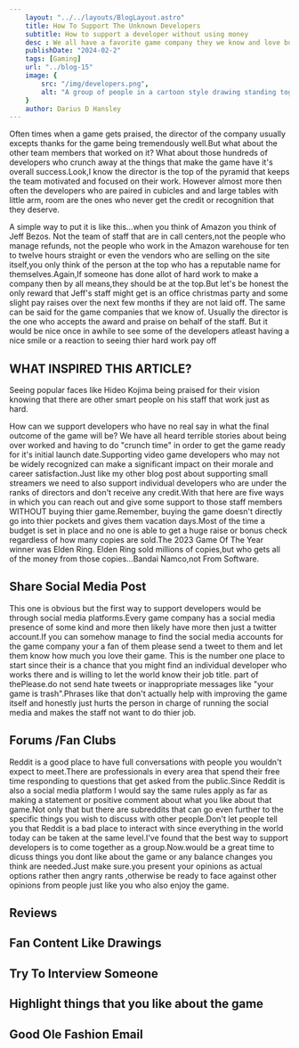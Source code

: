 ```yaml
---
    layout: "../../layouts/BlogLayout.astro"
    title: How To Support The Unknown Developers 
    subtitle: How to support a developer without using money
    desc : We all have a favorite game company they we know and love but what about individual developers?Most people never take the time to show support to the staff of developers who make that game. 
    publishDate: "2024-02-2"
    tags: [Gaming]
    url: "../blog-15"
    image: {
        src: "/img/developers.png",
        alt: "A group of people in a cartoon style drawing standing together with various faces",
    } 
    author: Darius D Hansley
---
```




<p class="blogP">
Often times when a game gets praised, the director of the company usually excepts thanks for the game being tremendously well.But what about the other team members that worked on it? What about those hundreds of developers who crunch away at the things that make the game have it's overall success.Look,I know the director is the top of the pyramid that keeps the team motivated and focused on their work. However almost more then often the developers who are paired in cubicles and and large tables with little arm, room are the ones who never get the credit or recognition that they deserve.</p>

<p class="blogP">
A simple way to put it is like this...when you think of Amazon you think of Jeff Bezos. Not the team of staff that are in call centers,not the people who manage refunds, not the people who work in the Amazon warehouse for ten to twelve hours straight or even the vendors who are selling on the site itself,you only think of the person at the top who has a reputable name for themselves.Again,If someone has done allot of hard work to make a company then by all means,they should be at the top.But let's be honest the only reward that Jeff's staff might get is an office christmas party and some slight pay raises over the next few months if they are not laid off. The same can be said for the game companies that we know of. Usually the director is the one who accepts the award and praise on behalf of the staff. But it would be nice once in awhile to see some of the developers atleast having a nice smile or a reaction to seeing thier hard work pay off</p>


<h2 class="blogH2">WHAT INSPIRED THIS ARTICLE?</h2>

<p class="blogP">
Seeing popular faces like Hideo Kojima being praised for their vision knowing that there are other smart people on his staff that work just as hard.
</p>


<p class="blogP">
How can we support developers who have no real say in what the final outcome of the game will be? We have all heard terrible stories about being over worked and having to do "crunch time" in order to get the game ready for it's initial launch date.Supporting video game developers who may not be widely recognized can make a significant impact on their morale and career satisfaction.Just like my other blog post about supporting small streamers we need to also support individual developers who are under the ranks of directors and don't receive any credit.With that here are five ways in which you can reach out and give some support to those staff members WITHOUT buying thier game.Remember, buying the game doesn't directly go into thier pockets and gives them vacation days.Most of the time a budget is set in place and no one is able to get a huge raise or bonus check regardless of how many copies are sold.The 2023 Game Of The Year winner was Elden Ring. Elden Ring sold millions of copies,but who gets all of the money from those copies...Bandai Namco,not From Software.
</p>


<h2 class="blogH2">Share Social Media Post</h2>
<p class="blogP">
This one is obvious but the first way to support developers would be through social media platforms.Every game company has a social media presence of some kind and more then likely have more then just a twitter account.If you can somehow manage to find the social media accounts for the game company your a fan of them please send a tweet to them and let them know how much you love their game.
This is the number one place to start since their is a chance that you might find an individual developer who works there and is willing to let the world know their job title. part of thePlease.do not send hate tweets or inappropriate messages like "your game is trash".Phrases like that don't actually help with improving the game itself and honestly just hurts the person in charge of running the social media and makes the staff not want to do thier job.
</p>

<h2 class="blogH2">Forums /Fan Clubs</h2>

Reddit is a good place to have full conversations with people you wouldn't expect to meet.There are professionals in every area that spend their free time responding to questions that get asked from the public.Since Reddit is also a social media platform I would say the same rules apply as far as making a statement or positive comment about what you like about that game.Not only that but there are subreddits that can go even further to the specific things you wish to discuss with other people.Don't let people tell you that Reddit is a bad place to interact with since everything in the world today can be taken at the same level.I've found that the best way to support developers is to come together as a group.Now.would be a great time to dicuss things you dont like about the game or any balance changes you think are needed.Just make sure.you present your opinions as actual options rather then angry rants ,otherwise be ready to face against other opinions from people just like you who also enjoy the game.

<h2 class="blogH2">Reviews</h2>

<h2 class="blogH2">Fan Content Like Drawings</h2>
<h2 class="blogH2">Try To Interview Someone</h2>
<h2 class="blogH2">Highlight things that you like about the game</h2>
<h2 class="blogH2">Good Ole Fashion Email</h2>
